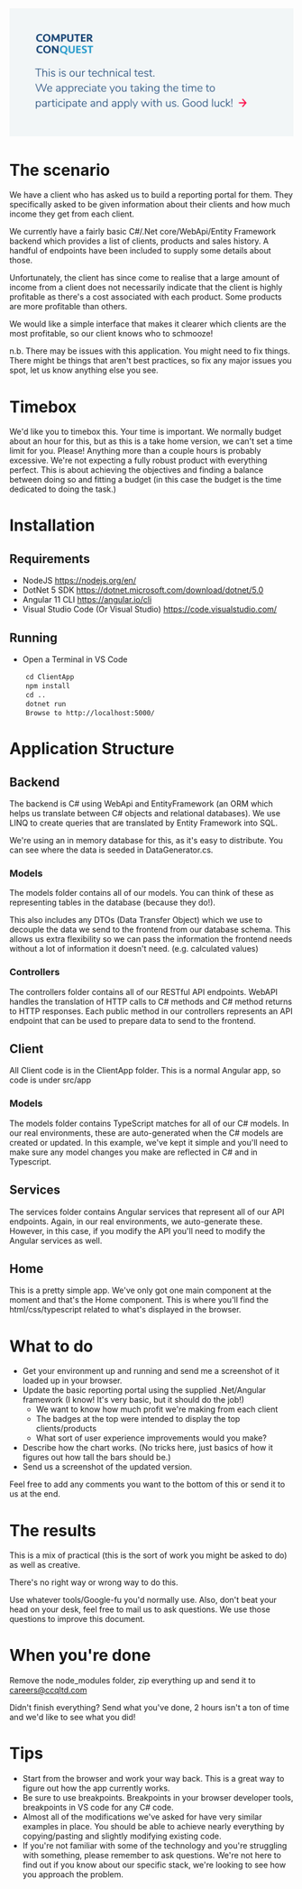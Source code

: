 <img src="https://github.com/computerconquest/TechnicalTest/blob/master/techtestwelcome.svg" alt="We appreciate you taking the time to participate in our technical test.">

# The scenario

We have a client who has asked us to build a reporting portal for them. They specifically asked to be given information about their clients and how much income they get from each client.

We currently have a fairly basic C#/.Net core/WebApi/Entity Framework backend which provides a list of clients, products and sales history. A handful of endpoints have been included to supply some details about those.

Unfortunately, the client has since come to realise that a large amount of income from a client does not necessarily indicate that the client is highly profitable as there's a cost associated with each product. Some products are more profitable than others.

We would like a simple interface that makes it clearer which clients are the most profitable, so our client knows who to schmooze!

n.b. There may be issues with this application. You might need to fix things. There might be things that aren't best practices, so fix any major issues you spot, let us know anything else you see.

# Timebox

We'd like you to timebox this. Your time is important. We normally budget about an hour for this, but as this is a take home version, we can't set a time limit for you. Please! Anything more than a couple hours is probably excessive. We're not expecting a fully robust product with everything perfect. This is about achieving the objectives and finding a balance between doing so and fitting a budget (in this case the budget is the time dedicated to doing the task.)

# Installation

## Requirements

- NodeJS https://nodejs.org/en/
- DotNet 5 SDK https://dotnet.microsoft.com/download/dotnet/5.0
- Angular 11 CLI https://angular.io/cli
- Visual Studio Code (Or Visual Studio) https://code.visualstudio.com/

## Running

- Open a Terminal in VS Code

```
    cd ClientApp
    npm install
    cd ..
    dotnet run
    Browse to http://localhost:5000/
```

# Application Structure

## Backend

The backend is C# using WebApi and EntityFramework (an ORM which helps us translate between C# objects and relational databases). We use LINQ to create queries that are translated by Entity Framework into SQL.

We're using an in memory database for this, as it's easy to distribute. You can see where the data is seeded in DataGenerator.cs.

### Models

The models folder contains all of our models. You can think of these as representing tables in the database (because they do!).

This also includes any DTOs (Data Transfer Object) which we use to decouple the data we send to the frontend from our database schema. This allows us extra flexibility so we can pass the information the frontend needs without a lot of information it doesn't need. (e.g. calculated values)

### Controllers

The controllers folder contains all of our RESTful API endpoints. WebAPI handles the translation of HTTP calls to C# methods and C# method returns to HTTP responses. Each public method in our controllers represents an API endpoint that can be used to prepare data to send to the frontend.

## Client

All Client code is in the ClientApp folder. This is a normal Angular app, so code is under src/app

### Models

The models folder contains TypeScript matches for all of our C# models. In our real environments, these are auto-generated when the C# models are created or updated. In this example, we've kept it simple and you'll need to make sure any model changes you make are reflected in C# and in Typescript.

## Services

The services folder contains Angular services that represent all of our API endpoints. Again, in our real environments, we auto-generate these. However, in this case, if you modify the API you'll need to modify the Angular services as well.

## Home

This is a pretty simple app. We've only got one main component at the moment and that's the Home component. This is where you'll find the html/css/typescript related to what's displayed in the browser.

# What to do

- Get your environment up and running and send me a screenshot of it loaded up in your browser.
- Update the basic reporting portal using the supplied .Net/Angular framework (I know! It's very basic, but it should do the job!)
  - We want to know how much profit we're making from each client
  - The badges at the top were intended to display the top clients/products
  - What sort of user experience improvements would you make?
- Describe how the chart works. (No tricks here, just basics of how it figures out how tall the bars should be.)
- Send us a screenshot of the updated version.

Feel free to add any comments you want to the bottom of this or send it to us at the end.

# The results

This is a mix of practical (this is the sort of work you might be asked to do) as well as creative.

There's no right way or wrong way to do this.

Use whatever tools/Google-fu you'd normally use. Also, don't beat your head on your desk, feel free to mail us to ask questions. We use those questions to improve this document.

# When you're done

Remove the node_modules folder, zip everything up and send it to careers@ccqltd.com


Didn't finish everything? Send what you've done, 2 hours isn't a ton of time and we'd like to see what you did!

# Tips

- Start from the browser and work your way back. This is a great way to figure out how the app currently works.
- Be sure to use breakpoints. Breakpoints in your browser developer tools, breakpoints in VS code for any C# code.
- Almost all of the modifications we've asked for have very similar examples in place. You should be able to achieve nearly everything by copying/pasting and slightly modifying existing code.
- If you're not familiar with some of the technology and you're struggling with something, please remember to ask questions. We're not here to find out if you know about our specific stack, we're looking to see how you approach the problem.
